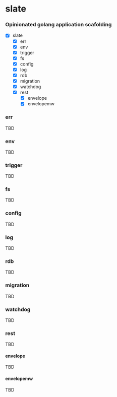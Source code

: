 # slate

### Opinionated golang application scafolding

- [x] slate
  - [x] err
  - [x] env
  - [x] trigger
  - [x] fs
  - [x] config
  - [x] log
  - [x] rdb
  - [x] migration
  - [x] watchdog
  - [x] rest
    - [x] envelope
    - [x] envelopemw

### err

TBD

### env

TBD

### trigger

TBD

### fs

TBD

### config

TBD

### log

TBD

### rdb

TBD

### migration

TBD

### watchdog

TBD

### rest

TBD

#### envelope

TBD

#### envelopemw

TBD
